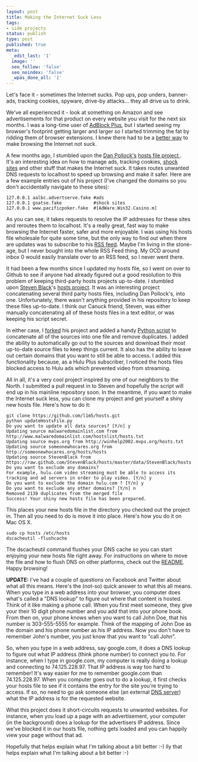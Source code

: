 ```yaml
---
layout: post
title: Making the Internet Suck Less
tags:
- side projects
status: publish
type: post
published: true
meta:
  _edit_last: '1'
  image: ''
  seo_follow: 'false'
  seo_noindex: 'false'
  _wpas_done_all: '1'
---
```

Let's face it - sometimes the Internet sucks.
Pop ups, pop unders, banner-ads, tracking cookies, spyware, drive-by attacks... they all drive us to drink.  

We've all experienced it - look at something on Amazon and see advertisements for that product on every website you visit for the next six months. I was a long-time user of [AdBlock Plus](http://adblockplus.org/), but I started seeing my browser's footprint getting larger and larger so I started trimming the fat by ridding them of browser extensions. I knew there had to be a [better way](http://www.reddit.com/r/wheredidthesodago) to make browsing the Internet not suck.

A few months ago, I stumbled upon the [Dan Pollock's](http://someonewhocares.org) [hosts file project ](http://someonewhocares.org/hosts/). It's an interesting idea on how to manage ads, tracking cookies, [shock sites](http://en.wikipedia.org/wiki/Shock_site) and other stuff that makes the Internet suck. It takes routes unwanted DNS requests to localhost to speed up browsing and make it safer. Here are a few example entries out of his project (I've changed the domains so you don't accidentally navigate to these sites):

	127.0.0.1 aalbc.advertserve.fake #ads
	127.0.0.1 goatse.fake            #shock sites
	127.0.0.1 www.pacificpoker.fake  #[AdWare.Win32.Casino.m]

As you can see, it takes requests to resolve the IP addresses for these sites and reroutes them to localhost. It's a really great, fast way to make browsing the Internet faster, safer and more enjoyable. I was using his hosts file wholesale for quite some time, but the only way to find out when there are updates was to subscribe to his [RSS feed](feed://someonewhocares.org/hosts/rss.xml). Maybe I'm living in the stone-age, but I never bought into the whole RSS Feed thing. My OCD around inbox 0 would easily translate over to an RSS feed, so I never went there.

It had been a few months since I updated my hosts file, so I went on over to Github to see if anyone had already figured out a good resolution to this problem of keeping third-party hosts projects up-to-date. I stumbled upon [Steven Black](https://github.com/StevenBlack)'s [hosts project](https://github.com/StevenBlack/hosts). It was an interesting project concatenating several third party hosts files, including Dan Pollock's, into one. Unfortunately, there wasn't anything provided in his repository to keep these files up-to-date. I think our Canuck friend, Steven, was either manually concatenating all of these hosts files in a text editor, or was keeping his script secret.

In either case, I [forked](https://github.com/l1m5/hosts) his project and added a handy [Python script](https://github.com/l1m5/hosts/blob/master/updateHostsFile.py) to concatenate all of the sources into one file and remove duplicates. I added the ability to automatically go out to the sources and download their most up-to-date source files to keep things current. It also has the ability to leave out certain domains that you want to still be able to access. I added this functionality because, as a Hulu Plus subscriber, I noticed the hosts files blocked access to Hulu ads which prevented video from streaming.

All in all, it's a very cool project inspired by one of our neighbors to the North. I submitted a pull request in to Steven and hopefully the script will end up in his mainline repository soon. In the meantime, if you want to make the Internet suck less, you can clone my project and get yourself a shiny new hosts file. Here's how to do it:

	git clone https://github.com/l1m5/hosts.git
	python updateHostsFile.py
	Do you want to update all data sources? [Y/n] y
	Updating source malwaredomainlist.com from http://www.malwaredomainlist.com/hostslist/hosts.txt
	Updating source mvps.org from http://winhelp2002.mvps.org/hosts.txt
	Updating source someonewhocares.org from http://someonewhocares.org/hosts/hosts
	Updating source StevenBlack from https://raw.github.com/StevenBlack/hosts/master/data/StevenBlack/hosts
	Do you want to exclude any domains?
	For example, hulu.com video streaming must be able to access its tracking and ad servers in order to play video. [Y/n] y
	Do you want to exclude the domain hulu.com ? [Y/n] y
	Do you want to exclude any other domains? [Y/n] n
	Removed 2138 duplicates from the merged file
	Success! Your shiny new hosts file has been prepared.

This places your new hosts file in the directory you checked out the project in. Then all you need to do is move it into place. Here's how you do it on Mac OS X.

	sudo cp hosts /etc/hosts
	dscacheutil -flushcache

The dscacheutil command flushes your DNS cache so you can start enjoying your new hosts file right away. For instructions on where to move the file and how to flush DNS on other platforms, check out the [README](https://github.com/l1m5/hosts/blob/master/readme.md). Happy browsing!

**UPDATE:**
I've had a couple of questions on Facebook and Twitter about what all this means. Here's the (not-so) quick answer to what this all means. When you type in a web address into your browser, you computer does what's called a "DNS lookup" to figure out where that content is hosted. Think of it like making a phone call. When you first meet someone, they give your their 10 digit phone number and you add that into your phone book. From then on, your phone knows when you want to call John Doe, that his number is 303-555-5555 for example. Think of the mapping of John Doe as the domain and his phone number as his IP address. Now you don't have to remember John's number, you just know that you want to "call John".

So, when you type in a web address, say google.com, it does a DNS lookup to figure out what IP address (think phone number) to connect you to. For instance, when I type in google.com, my computer is really doing a lookup and connecting to 74.125.228.97. That IP address is way too hard to remember! It's way easier for me to remember google.com than 74.125.228.97. When you computer goes out to do a lookup, it first checks your hosts file to see if it contains the entry for the site you're trying to access. If so, no need to go ask someone else (an external [DNS server](http://www.howstuffworks.com/dns.htm)) what the IP address is for the requested website.

What this project does it short-circuits requests to unwanted websites. For instance, when you load up a page with an advertisement, your computer (in the background) does a lookup for the advertisers IP address. Since we've blocked it in our hosts file, nothing gets loaded and you can happily view your page without that ad.

Hopefully that helps explain what I'm talking about a bit better :-)	lly that helps explain what I'm talking about a bit better :-)
